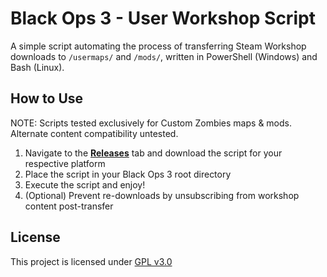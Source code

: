 # Black Ops 3 - User Workshop Script
A simple script automating the process of transferring Steam Workshop downloads to `/usermaps/` and `/mods/`, written in PowerShell (Windows) and Bash (Linux).

## How to Use
NOTE: Scripts tested exclusively for Custom Zombies maps & mods. Alternate content compatibility untested.
1. Navigate to the **[Releases](https://github.com/RebelPolygon/BO3-uw/releases/latest)** tab and download the script for your respective platform
2. Place the script in your Black Ops 3 root directory
3. Execute the script and enjoy!
4. (Optional) Prevent re-downloads by unsubscribing from workshop content post-transfer

## License

This project is licensed under [GPL v3.0](LICENSE)

